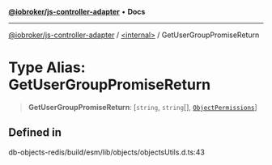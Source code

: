 [**@iobroker/js-controller-adapter**](../../README.md) • **Docs**

***

[@iobroker/js-controller-adapter](../../globals.md) / [\<internal\>](../README.md) / GetUserGroupPromiseReturn

# Type Alias: GetUserGroupPromiseReturn

> **GetUserGroupPromiseReturn**: [`string`, `string`[], [`ObjectPermissions`](../interfaces/ObjectPermissions.md)]

## Defined in

db-objects-redis/build/esm/lib/objects/objectsUtils.d.ts:43
